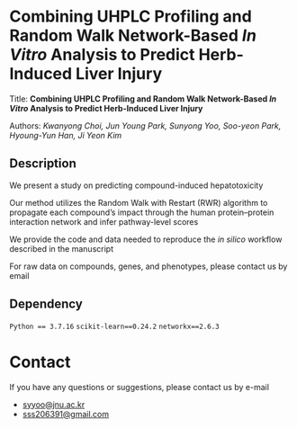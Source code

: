 # Combining UHPLC Profiling and Random Walk Network-Based *In Vitro* Analysis to Predict Herb-Induced Liver Injury 

Title: **Combining UHPLC Profiling and Random Walk Network-Based *In Vitro* Analysis to Predict Herb-Induced Liver Injury**

Authors: *Kwanyong Choi, Jun Young Park, Sunyong Yoo, Soo-yeon Park, Hyoung-Yun Han, Ji Yeon Kim*

## Description

We present a study on predicting compound-induced hepatotoxicity

Our method utilizes the Random Walk with Restart (RWR) algorithm to propagate each compound’s impact through the human protein–protein interaction network and infer pathway-level scores

We provide the code and data needed to reproduce the *in silico* workflow described in the manuscript

For raw data on compounds, genes, and phenotypes, please contact us by email
  
## Dependency 

`Python == 3.7.16`
`scikit-learn==0.24.2`
`networkx==2.6.3`

# Contact 

If you have any questions or suggestions, please contact us by e-mail
- syyoo@jnu.ac.kr
- sss206391@gmail.com
